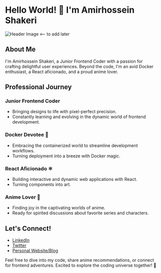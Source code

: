 # Hello World! 👋 I'm Amirhossein Shakeri

![Header Image](link-to-header-image.png) <-- to add later 

## About Me
I'm Amirhossein Shakeri, a Junior Frontend Coder with a passion for crafting delightful user experiences. Beyond the code, I'm an avid Docker enthusiast, a React aficionado, and a proud anime lover.

## Professional Journey

### Junior Frontend Coder
- Bringing designs to life with pixel-perfect precision.
- Constantly learning and evolving in the dynamic world of frontend development.

### Docker Devotee 🐳
- Embracing the containerized world to streamline development workflows.
- Turning deployment into a breeze with Docker magic.

### React Aficionado ⚛️
- Building interactive and dynamic web applications with React.
- Turning components into art.

### Anime Lover 🎌
- Finding joy in the captivating worlds of anime.
- Ready for spirited discussions about favorite series and characters.

## Let's Connect!
- [LinkedIn](https://www.linkedin.com/in/amirhosseinshakeri)
- [Twitter](https://twitter.com/amirshakeri_dev)
- [Personal Website/Blog](https://www.amirshakeri.dev)

Feel free to dive into my code, share anime recommendations, or connect for frontend adventures. Excited to explore the coding universe together! 🚀
